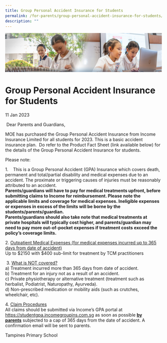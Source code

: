 ```yaml
---
title: Group Personal Accident Insurance for Students
permalink: /for-parents/group-personal-accident-insurance-for-students/
description: ""
---
```

![](/images/ForParents.jpg)

Group Personal Accident Insurance for Students
==============================================

11 Jan 2023

  

 Dear Parents and Guardians,

  

MOE has purchased the Group Personal Accident Insurance from Income Insurance Limited for all students for 2023. This is a basic accident insurance plan.  Do refer to the Product Fact Sheet (link available below) for the details of the Group Personal Accident Insurance for students.

  

Please note:  

  

1.    This is a Group Personal Accident (GPA) Insurance which covers death, permanent and total/partial disability and medical expenses due to an accident. The proximate or triggering causes of injuries must be reasonably attributed to an accident. <br>
<b>Parents/guardians will have to pay for medical treatments upfront, before submitting claims to Income for reimbursement. Please note the applicable limits and coverage for medical expenses. Ineligible expenses or expenses in excess of the limits will be borne by the students/parents/guardian.</b> <br>
<b>Parents/guardians should also take note that medical treatments at private hospitals will typically cost higher, and parents/guardian may need to pay more out-of-pocket expenses if treatment costs exceed the policy’s coverage limits.</b> 

  

2. <u>Outpatient Medical Expenses (for medical expenses incurred up to 365 days from date of accident)</u> <br>
Up to $2150 with $400 sub-limit for treatment by TCM practitioners  

  

 3. <u>What is NOT covered?</u> <br>
			a) Treatment incurred more than 365 days from date of accident. <br>                       b) Treatment for an injury not as a result of an accident. <br>
			c) Private physiotherapy or alternative treatment (treatment such as herbalist, Podiatrist, Naturopathy, Ayurveda). <br>d) Non-prescribed medication or mobility aids (such as crutches, wheelchair, etc).
			
			
4. <u>Claim Procedures</u> <br>
All claims should be submitted via Income’s GPA portal at https://studentgpa.incomegroupins.com.sg as soon as possible <u><b>by parents</b></u> subjected to a cap of 365 days from the date of accident. A confirmation email will be sent to parents.   

  

Tampines Primary School